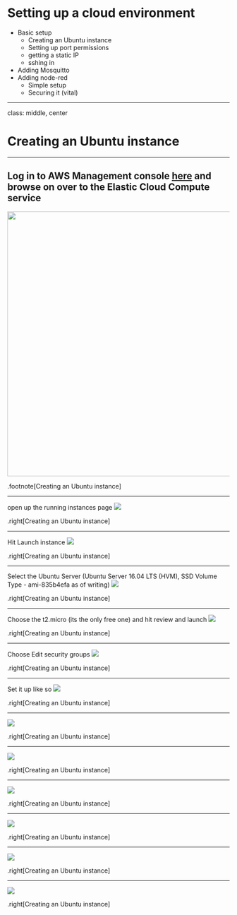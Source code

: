 # Setting up a cloud environment
+ Basic setup
  + Creating an Ubuntu instance
  + Setting up port permissions
  + getting a static IP
  + sshing in
+ Adding Mosquitto
+ Adding node-red
  + Simple setup
  + Securing it (vital)

---
class: middle, center

# Creating an Ubuntu instance

---

Log in to AWS Management console [here](https://console.aws.amazon.com/console/home)
and browse on over to the Elastic Cloud Compute service
-

<img src="images/image-000.png" width="600">

.footnote[Creating an Ubuntu instance]

---

open up the running instances page
![](images/image-001.png)

.right[Creating an Ubuntu instance]


---

Hit Launch instance
![](images/image-002.png)

.right[Creating an Ubuntu instance]

---

Select the Ubuntu Server
(Ubuntu Server 16.04 LTS (HVM), SSD Volume Type - ami-835b4efa as of writing)
![](images/image-003.png)

.right[Creating an Ubuntu instance]

---

Choose the t2.micro (its the only free one) and hit review and launch
![](images/image-004.png)

.right[Creating an Ubuntu instance]

---

Choose Edit security groups
![](images/image-005.png)

.right[Creating an Ubuntu instance]

---

Set it up like so
![](images/image-006.png)

.right[Creating an Ubuntu instance]

---


![](images/image-0.png)

.right[Creating an Ubuntu instance]

---


![](images/image-0.png)

.right[Creating an Ubuntu instance]

---


![](images/image-0.png)

.right[Creating an Ubuntu instance]

---


![](images/image-0.png)

.right[Creating an Ubuntu instance]

---


![](images/image-0.png)

.right[Creating an Ubuntu instance]

---


![](images/image-0.png)

.right[Creating an Ubuntu instance]
